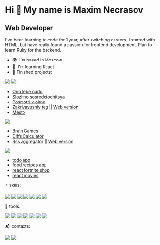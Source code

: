 Hi 👋 My name is Maxim Necrasov
===============================

Web Developer
-------------

I've been learning to code for 1 year, after switching careers. I started with HTML, but have really found a passion for frontend development. Plan to learn Ruby for the backend.

* 🌍  I'm based in Moscow
* 🧠  I'm learning React
* 💾 Finished projects:
  
<img src="https://img.shields.io/badge/HTML5-E34F26?style=for-the-badge&logo=html5&logoColor=white" /> <img src="https://img.shields.io/badge/CSS3-1572B6?style=for-the-badge&logo=css3&logoColor=white" />

  * [Ono tebe nado](https://github.com/Onfire22/ono-tebe-nado)
  * [Slozhno sosredotochitsya](https://github.com/Onfire22/slozhno-sosredotochitsya)
  * [Posmotri v okno](https://github.com/Onfire22/posmotri_v_okno)
  * [Zakrivayushiy teg](https://github.com/Onfire22/zakrivayuschiy-teg-f) || [Web version](https://onfire22.github.io/zakrivayuschiy-teg-f/)
  * [Mesto](https://github.com/Onfire22/mesto-project-ff)

 <img src="https://img.shields.io/badge/JavaScript-323330?style=for-the-badge&logo=javascript&logoColor=F7DF1E" />
  
  * [Brain Games](https://github.com/Onfire22/frontend-project-44)
  * [Diffs Calculator](https://github.com/Onfire22/frontend-project-46)
  * [Rss aggregator](https://github.com/Onfire22/frontend-project-11) || [Web version](https://frontend-project-11-7rbx.vercel.app/)

<img src="https://img.shields.io/badge/React-20232A?style=for-the-badge&logo=react&logoColor=61DAFB" />

  * [todo app](https://github.com/Onfire22/todo-react-list)
  * [food recipes app](https://github.com/Onfire22/react-food-recipes)
  * [react fortnite shop](https://github.com/Onfire22/Fortnite-Shop)
  * [react movies](https://github.com/Onfire22/movies)

:star: skills:

<img src="https://img.shields.io/badge/HTML5-E34F26?style=for-the-badge&logo=html5&logoColor=white" /> <img src="https://img.shields.io/badge/CSS3-1572B6?style=for-the-badge&logo=css3&logoColor=white" /> <img src="https://img.shields.io/badge/JavaScript-323330?style=for-the-badge&logo=javascript&logoColor=F7DF1E" /> <img src="https://img.shields.io/badge/Node%20js-339933?style=for-the-badge&logo=nodedotjs&logoColor=white" /> <img src="https://img.shields.io/badge/Jest-C21325?style=for-the-badge&logo=jest&logoColor=white" /> <img src="https://img.shields.io/badge/React-20232A?style=for-the-badge&logo=react&logoColor=61DAFB" /> <img src="https://img.shields.io/badge/Redux-593D88?style=for-the-badge&logo=redux&logoColor=white" />


:wrench: tools:

<img src="https://img.shields.io/badge/GIT-E44C30?style=for-the-badge&logo=git&logoColor=white" /> <img src="https://img.shields.io/badge/Webpack-8DD6F9?style=for-the-badge&logo=Webpack&logoColor=white" /> <img src="https://img.shields.io/badge/Vite-B73BFE?style=for-the-badge&logo=vite&logoColor=FFD62E" /> <img src="https://img.shields.io/badge/Bootstrap-563D7C?style=for-the-badge&logo=bootstrap&logoColor=white" /> <img src="https://img.shields.io/badge/Figma-F24E1E?style=for-the-badge&logo=figma&logoColor=white" /> <img src="https://img.shields.io/badge/Postman-FF6C37?style=for-the-badge&logo=Postman&logoColor=white" /> <img src="https://img.shields.io/badge/Arch_Linux-1793D1?style=for-the-badge&logo=arch-linux&logoColor=white" />

:mailbox_with_mail: contacts:

<a href="mailto:qweqwevk@gmail.com"><img src="https://img.shields.io/badge/Gmail-D14836?style=for-the-badge&logo=gmail&logoColor=white" /></a> <a href="https://t.me/maddmax_22"><img src="https://img.shields.io/badge/Telegram-2CA5E0?style=for-the-badge&logo=telegram&logoColor=white" /></a>
